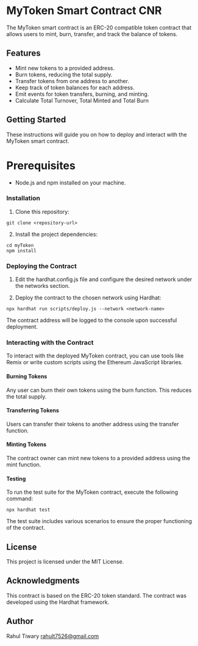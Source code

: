 # MyToken Smart Contract CNR
The MyToken smart contract is an ERC-20 compatible token contract that allows users to mint, burn, transfer, and track the balance of tokens.

## Features
* Mint new tokens to a provided address.
* Burn tokens, reducing the total supply.
* Transfer tokens from one address to another.
* Keep track of token balances for each address.
* Emit events for token transfers, burning, and minting.
* Calculate Total Turnover, Total Minted and Total Burn

 ## Getting Started
These instructions will guide you on how to deploy and interact with the MyToken smart contract.

# Prerequisites
* Node.js and npm installed on your machine.
### Installation
1. Clone this repository:

```
git clone <repository-url>
```
2. Install the project dependencies:

```
cd myToken
npm install
```
### Deploying the Contract
1. Edit the hardhat.config.js file and configure the desired network under the networks section.

2. Deploy the contract to the chosen network using Hardhat:

```
npx hardhat run scripts/deploy.js --network <network-name>
```
The contract address will be logged to the console upon successful deployment.

### Interacting with the Contract
To interact with the deployed MyToken contract, you can use tools like Remix or write custom scripts using the Ethereum JavaScript libraries.

#### Burning Tokens
Any user can burn their own tokens using the burn function. This reduces the total supply.

#### Transferring Tokens
Users can transfer their tokens to another address using the transfer function.

#### Minting Tokens
The contract owner can mint new tokens to a provided address using the mint function.

#### Testing
To run the test suite for the MyToken contract, execute the following command:
```
npx hardhat test
```
The test suite includes various scenarios to ensure the proper functioning of the contract.

## License
This project is licensed under the MIT License.

## Acknowledgments
This contract is based on the ERC-20 token standard.
The contract was developed using the Hardhat framework.

## Author
Rahul Tiwary
rahult7526@gmail.com
